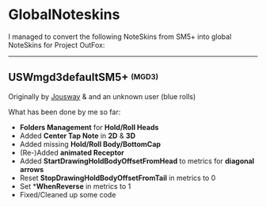 # GlobalNoteskins

I managed to convert the following NoteSkins from SM5+ into global NoteSkins for Project OutFox:

---

## USWmgd3defaultSM5+ <sup><sub>(MGD3)</sub></sup>

Originally by [Jousway](https://github.com/Jousway) & and an unknown user (blue rolls)

What has been done by me so far:

- **Folders Management** for **Hold/Roll Heads**
- Added **Center Tap Note** in **2D** & **3D**
- Added missing **Hold/Roll Body/BottomCap**
- (Re-)Added **animated Receptor**
- Added **StartDrawingHoldBodyOffsetFromHead** to metrics for **diagonal arrows**
- Reset **StopDrawingHoldBodyOffsetFromTail** in metrics to 0
- Set ***WhenReverse** in metrics to 1
- Fixed/Cleaned up some code